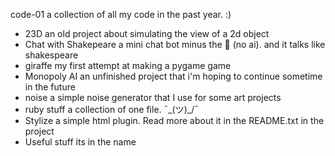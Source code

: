 code-01
a collection of all my code in the past year. :)

- 23D
an old project about simulating the view of a 2d object
- Chat with Shakepeare
a mini chat bot minus the 🤖 (no ai). and it talks like shakespeare
- giraffe
my first attempt at making a pygame game
- Monopoly AI
an unfinished project that i'm hoping to continue sometime in the future
- noise
a simple noise generator that I use for some art projects
- ruby stuff
a collection of one file. ¯\_(ツ)_/¯
- Stylize
a simple html plugin. Read more about it in the README.txt in the project
- Useful stuff
its in the name
